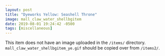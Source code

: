 ```yaml
---
layout: post
title: "Dyeworks Yellow: Seashell Throne"
image: mall_claw_water_shellbgitem
date: 2019-08-01 19:24:42 -0500
tags: [miscellaneous]
---
```


This item does not have an image uploaded in the `/items/` directory. `mall_claw_water_shellbgitem_ye.gif` should be copied over from `/items2/`.
